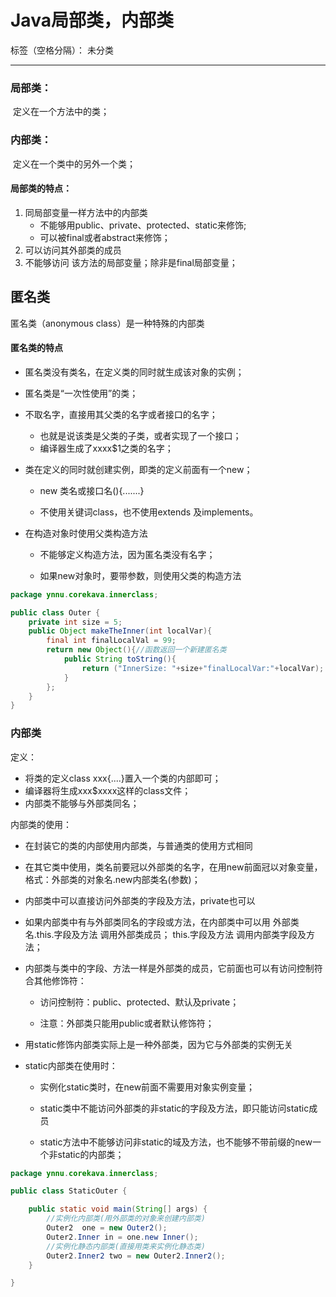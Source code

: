 ﻿# Java局部类，内部类

标签（空格分隔）： 未分类

---
### 局部类：  
​    定义在一个方法中的类；
### 内部类：
​    定义在一个类中的另外一个类；

#### 局部类的特点：

1. 同局部变量一样方法中的内部类  
   - 不能够用public、private、protected、static来修饰;
   - 可以被final或者abstract来修饰；   
2. 可以访问其外部类的成员
3. 不能够访问 该方法的局部变量；除非是final局部变量；

## 匿名类
匿名类（anonymous class）是一种特殊的内部类

#### 匿名类的特点

+ 匿名类没有类名，在定义类的同时就生成该对象的实例；
+ 匿名类是“一次性使用”的类；
+ 不取名字，直接用其父类的名字或者接口的名字；
  - 也就是说该类是父类的子类，或者实现了一个接口；  
  - 编译器生成了xxxx$1之类的名字；

+ 类在定义的同时就创建实例，即类的定义前面有一个new；

  - new 类名或接口名(){.......}

  - 不使用关键词class，也不使用extends 及implements。

+ 在构造对象时使用父类构造方法

  - 不能够定义构造方法，因为匿名类没有名字；

  - 如果new对象时，要带参数，则使用父类的构造方法  

```java
package ynnu.corekava.innerclass;

public class Outer {
	private int size = 5;
	public Object makeTheInner(int localVar){
		final int finalLocalVal = 99;
		return new Object(){//函数返回一个新建匿名类
			public String toString(){
				return ("InnerSize: "+size+"finalLocalVar:"+localVar);
			}
		};
	}
}

```
### 内部类
定义：  

 + 将类的定义class xxx{....}置入一个类的内部即可；
 + 编译器将生成xxx$xxxx这样的class文件；
 + 内部类不能够与外部类同名；   

内部类的使用：

+ 在封装它的类的内部使用内部类，与普通类的使用方式相同
+ 在其它类中使用，类名前要冠以外部类的名字，在用new前面冠以对象变量，
格式：外部类的对象名.new内部类名(参数)；
+ 内部类中可以直接访问外部类的字段及方法，private也可以
+ 如果内部类中有与外部类同名的字段或方法，在内部类中可以用 外部类名.this.字段及方法  调用外部类成员；  this.字段及方法 调用内部类字段及方法； 
+ 内部类与类中的字段、方法一样是外部类的成员，它前面也可以有访问控制符合其他修饰符：

  - 访问控制符：public、protected、默认及private；

  - 注意：外部类只能用public或者默认修饰符；

+ 用static修饰内部类实际上是一种外部类，因为它与外部类的实例无关
+ static内部类在使用时：

  - 实例化static类时，在new前面不需要用对象实例变量；

  - static类中不能访问外部类的非static的字段及方法，即只能访问static成员

  - static方法中不能够访问非static的域及方法，也不能够不带前缀的new一个非static的内部类；

```java
package ynnu.corekava.innerclass;

public class StaticOuter {

	public static void main(String[] args) {
		//实例化内部类(用外部类的对象来创建内部类)
		Outer2  one = new Outer2();
		Outer2.Inner in = one.new Inner();
		//实例化静态内部类(直接用类来实例化静态类)
		Outer2.Inner2 two = new Outer2.Inner2();
	}

}

```

